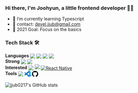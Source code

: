 ### Hi there, I'm Joohyun, a little frontend developer 👶🏻
<!--
- 🔭 I’m currently working on ...
- 👯 I’m looking to collaborate on ...
- 🤔 I’m looking for help with ...
- 💬 Ask me about ...
- 📫 How to reach me: ...
- 😄 Pronouns: ...
- ⚡ Fun fact: -->

- 🌱 I’m currently learning Typescript
- 💌 contact: devel.jjub@gmail.com
- 📖 2021 Goal: Focus on the basics

### Tech Stack 🛠
**Languages**
<img align="center" src="https://img.shields.io/badge/HTML5-FE642E?style=flat-square&logo=html5&logoColor=white"/>
<img align="center" src="https://img.shields.io/badge/CSS3-2E9AFE?style=flat-square&logo=CSS3&logoColor=white"/>
<img align="center" src="https://img.shields.io/badge/Sass-cc6699?style=flat-square&logo=sass&logoColor=white"/>
<img align="center" src="https://img.shields.io/badge/Javascript-f7df1e?style=flat-square&logo=Javascript&logoColor=black"/>
<br>
**Strong**
<img align="center" src="https://img.shields.io/badge/Styled_Components-db7093?style=flat-square&logo=styled-components&logoColor=F7D358"/>
<img align="center" src="https://img.shields.io/badge/React-2E2E2E?style=flat-square&logo=React&logoColor=61dafb"/>
<br>
**Interested**
<img align="center" src="https://img.shields.io/badge/TypeScript-3178c6?style=flat-square&logo=TypeScript&logoColor=white"/>
<img src="https://user-images.githubusercontent.com/62126380/140053421-4e753a3e-0d50-4a30-b74f-fe02505687eb.png"/>
<span>
 <a target="_blank" rel="noopener noreferrer"
 href="https://pagepro.co/static/img/react-native-40f97c1acb.svg">
  <img align="center" alt="React Native" width="23px"
  src="https://pagepro.co/static/img/react-native-40f97c1acb.svg" style="max-width: 100%;">
 </a>
</span>
<br>
**Tools**
<img align="center" src="https://img.shields.io/badge/Visual_Studio-2E2E2E?style=flat-square&logo=visual studio&logoColor=0080FF"/>
<span>
<span>
 <a target="_blank" rel="noopener noreferrer"
 href="https://https://raw.githubusercontent.com/github/explore/80688e429a7d4ef2fca1e82350fe8e3517d3494d/topics/visual-studio-code/visual-studio-code.png">
  <img align="center" alt="Visual Studio Code" width="20px"
  src="https://raw.githubusercontent.com/github/explore/80688e429a7d4ef2fca1e82350fe8e3517d3494d/topics/visual-studio-code/visual-studio-code.png" style="max-width: 100%;">
 </a>
</span>
<span>
<a target="_blank" rel="noopener noreferrer" href="https://raw.githubusercontent.com/github/explore/78df643247d429f6cc873026c0622819ad797942/topics/github/github.png">
 <img align="center" alt="GitHub" width="20px" src="https://raw.githubusercontent.com/github/explore/78df643247d429f6cc873026c0622819ad797942/topics/github/github.png" style="max-width: 100%;"></a>
</span>
<br>
<br>
 ![jjub0217's GitHub stats](https://github-readme-stats.vercel.app/api?username=jjub0217&show_icons=true&theme=buefy)

